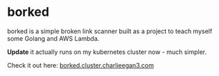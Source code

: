 # borked

borked is a simple broken link scanner built as a project to teach myself
some Golang and AWS Lambda.

**Update** it actually runs on my kubernetes cluster now - much simpler.

Check it out here: [borked.cluster.charlieegan3.com](https://borked.cluster.charlieegan3.com)

